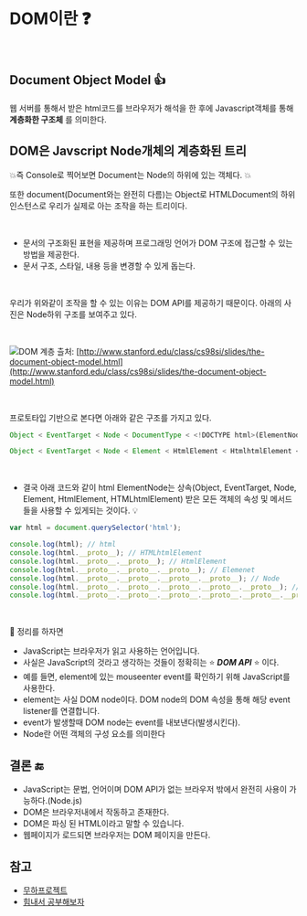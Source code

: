 # DOM이란 :question:

</br>

## Document Object Model :+1:

웹 서버를 통해서 받은 html코드를 브라우저가 해석을 한 후에 Javascript객체를 통해 **계층화한 구조체** 를 의미한다.
</br>

## DOM은 Javscript Node개체의 계층화된 트리

:collision:즉 Console로 찍어보면 Document는 Node의 하위에 있는 객체다. :collision:
</br>

또한 document(Document와는 완전히 다름)는 Object로 HTMLDocument의 하위 인스턴스로 우리가 실제로 아는 조작을 하는 트리이다.

</br>

- 문서의 구조화된 표현을 제공하며 프로그래밍 언어가 DOM 구조에 접근할 수 있는 방법을 제공한다.
- 문서 구조, 스타일, 내용 등을 변경할 수 있게 돕는다.

</br>

우리가 위와같이 조작을 할 수 있는 이유는 DOM API를 제공하기 때문이다.
아래의 사진은 Node하위 구조를 보여주고 있다.

</br>

![DOM 계층](https://web.stanford.edu/class/cs98si/img/dom_types.png)
츨처: [http://www.stanford.edu/class/cs98si/slides/the-document-object-model.html](http://www.stanford.edu/class/cs98si/slides/the-document-object-model.html)

</br>

프로토타입 기반으로 본다면 아래와 같은 구조를 가지고 있다.

```javascript
Object < EventTarget < Node < DocumentType < <!DOCTYPE html>(ElementNode)

Object < EventTarget < Node < Element < HtmlElement < HtmlhtmlElement < html(ElementNode)
```

</br>

- 결국 아래 코드와 같이 html ElementNode는 상속(Object, EventTarget, Node, Element, HtmlElement, HTMLhtmlElement) 받은 모든 객체의 속성 및 메서드들을 사용할 수 있게되는 것이다. :bulb:

```javascript
var html = document.querySelector('html');

console.log(html); // html
console.log(html.__proto__); // HTMLhtmlElement
console.log(html.__proto__.__proto__); // HtmlElement
console.log(html.__proto__.__proto__.__proto__); // Elemenet
console.log(html.__proto__.__proto__.__proto__.__proto__); // Node
console.log(html.__proto__.__proto__.__proto__.__proto__.__proto__); // EventTarget
console.log(html.__proto__.__proto__.__proto__.__proto__.__proto__.__proto__); // Object
```

</br>

:key: 정리를 하자면

- JavaScript는 브라우저가 읽고 사용하는 언어입니다.
- 사실은 JavaScript의 것라고 생각하는 것들이 정확히는 :star: ***DOM API*** :star: 이다.
- 예를 들면, element에 있는 mouseenter event를 확인하기 위해 JavaScript를 사용한다.
- element는 사실 DOM node이다. DOM node의 DOM 속성을 통해 해당 event listener를 연결합니다.
- event가 발생할때 DOM node는 event를 내보낸다(발생시킨다).
- Node란 어떤 객체의 구성 요소를 의미한다

## 결론 :end:

- JavaScript는 문법, 언어이며 DOM API가 없는 브라우저 밖에서 완전히 사용이 가능하다.(Node.js)
- DOM은 브라우저내에서 작동하고 존재한다.
- DOM은 파싱 된 HTML이라고 말할 수 있습니다.
- 웹페이지가 로드되면 브라우저는 DOM 페이지을 만든다.

## 참고

- [무하프로젝트](http://mohwaproject.tistory.com/)
- [힘내서 공부해보자](https://shldhee.github.io/2018/04/08/DOM/)
